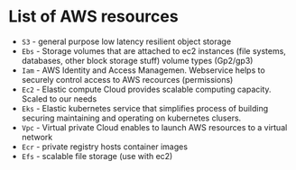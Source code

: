 #    List of AWS resources

* `S3` - general purpose low latency resilient object storage
* `Ebs` - Storage volumes that are attached to ec2 instances (file systems, databases, other block storage stuff) volume types (Gp2/gp3)
* `Iam` - AWS Identity and Access Managemen. Webservice helps to securely control access to AWS recources (permissions)
* `Ec2` - Elastic compute Cloud provides scalable computing capacity. Scaled to our needs
* `Eks` - Elastic kubernetes service that simplifies process of building securing maintaining and operating on kubernetes clusers.
* `Vpc` - Virtual private Cloud enables to launch AWS resources to a virtual network
* `Ecr` - private registry hosts container images
* `Efs` - scalable file storage (use with ec2)